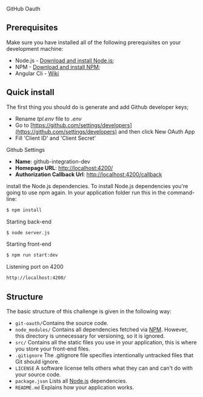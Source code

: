  GitHub Oauth


## Prerequisites

Make sure you have installed all of the following prerequisites on your development machine:

* Node.js - [Download and install Node.js](https://nodejs.org/en/download/);
*  NPM - [Download and install NPM](https://www.npmjs.com/get-npm);
*  Angular Cli - [Wiki](https://github.com/angular/angular-cli/wiki)

## Quick install

The first thing you should do is generate and add Github developer keys;
* Rename *tpl.env* file to *.env*
* Go to [https://github.com/settings/developers](https://github.com/settings/developers) and then click New OAuth App
* Fill 'Client ID' and 'Client Secret'

Github Settings
* **Name**: github-integration-dev
* **Homepage URL**: [http://localhost:4200/](http://localhost:4200/)
* **Authorization Callback Url**: [http://localhost:4200/callback](http://localhost:4200/callback)

install the Node.js dependencies. To install Node.js dependencies you're going to use npm again. In your application folder run this in the command-line:

```bash
$ npm install
```

Starting back-end

```bash
$ node server.js
```
Starting front-end

```bash
$ npm run start:dev
```
Listening port on 4200

```bash
http://localhost:4200/
```


## Structure

The basic structure of this challenge is given in the following way:

* `git-oauth/`Contains the source code.
* `node_modules/` Contains all dependencies fetched via [NPM](https://www.npmjs.org/). However, this directory is unnecessary for versioning, so it is ignored.
* `src/` Contains all the static files you use in your application, this is where you store your front-end files.
* `.gitignore` The .gitignore file specifies intentionally untracked files that Git should ignore.
* `LICENSE` A software license tells others what they can and can't do with your source code.
* `package.json` Lists all [Node.js](http://nodejs.org/) dependencies.
* `README.md` Explains how your application works.



